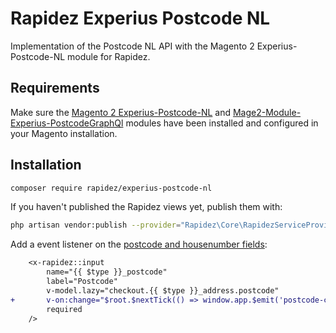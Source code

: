 # Rapidez Experius Postcode NL
Implementation of the Postcode NL API with the Magento 2 Experius-Postcode-NL module for Rapidez.

## Requirements
Make sure the [Magento 2 Experius-Postcode-NL](https://github.com/experius/Magento-2-Module-Experius-Postcode-NL) and [Mage2-Module-Experius-PostcodeGraphQl](https://github.com/experius/Mage2-Module-Experius-PostcodeGraphQl) modules have been installed and configured in your Magento installation.

## Installation
```bash
composer require rapidez/experius-postcode-nl
```

If you haven't published the Rapidez views yet, publish them with:
```bash
php artisan vendor:publish --provider="Rapidez\Core\RapidezServiceProvider" --tag=views
```

Add a event listener on the [postcode and housenumber fields](https://github.com/rapidez/core/blob/master/resources/views/checkout/partials/address.blade.php#L97):
```diff
    <x-rapidez::input
        name="{{ $type }}_postcode"
        label="Postcode"
        v-model.lazy="checkout.{{ $type }}_address.postcode"
+       v-on:change="$root.$nextTick(() => window.app.$emit('postcode-change', checkout.{{ $type }}_address))"
        required
    />

```
